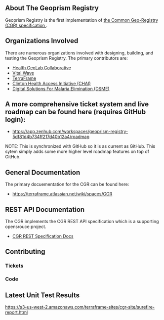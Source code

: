 ## About The Geoprism Registry
Geoprism Registry is the first implementation of <a href="https://github.com/terraframe/common-geo-registry-specification" target="_blank">the Common Geo-Registry (CGR) specification </a>. 

## Organizations Involved
There are numerous organizations involved with designing, building, and testing the Geoprism Registry. The primary contributors are:
* <a href="https://healthgeolab.net/" target="_blank">Health GeoLab Collaborative</a>
* <a href="http://vitalwave.com/" target="_blank">Vital Wave</a>
* <a href="http://terraframe.com/" target="_blank">TerraFrame</a>
* <a href="https://clintonhealthaccess.org/" target="_blank">Clinton Health Access Initiative (CHAI)</a>
* <a href="http://dsme.community/" target="_blank">Digital Solutions For Malaria Elimination (DSME)</a>

## A more comprehensive ticket system and live roadmap can be found here (requires GitHub login):
*  https://app.zenhub.com/workspaces/geoprism-registry-5df81d4b734ff217d40b12a4/roadmap

NOTE: This is synchronized with GitHub so it is as current as GitHub. This sytem simply adds some more higher level roadmap features on top of GitHub.

## General Documentation
The primary docuementation for the CGR can be found here:
* https://terraframe.atlassian.net/wiki/spaces/GGR

## REST API Documentation
The CGR implements the CGR REST API specification which is a supporting opensrouce project.
* <a href="https://terraframe.github.io/common-geo-registry-specification-rest-api-docs/" target="_blank">CGR REST Specification Docs</a>

## Contributing 

### Tickets

### Code


## Latest Unit Test Results
https://s3-us-west-2.amazonaws.com/terraframe-sites/cgr-site/surefire-report.html
